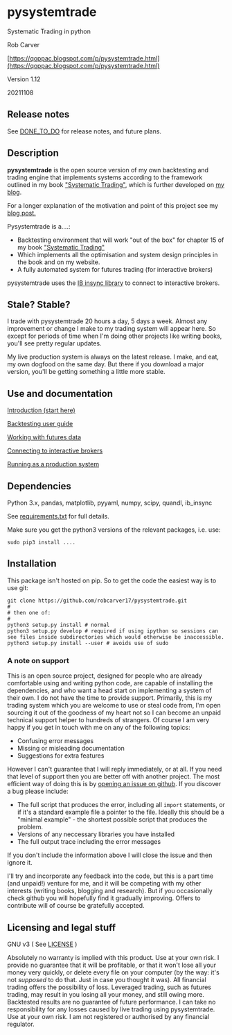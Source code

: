 # pysystemtrade

Systematic Trading in python

Rob Carver

[https://qoppac.blogspot.com/p/pysystemtrade.html](https://qoppac.blogspot.com/p/pysystemtrade.html)


Version 1.12
 

20211108



## Release notes

See [DONE_TO_DO](DONE_TO_DO.md) for release notes, and future plans.


## Description

**pysystemtrade** is the open source version of my own backtesting and trading engine that implements systems according to the framework outlined in my book ["Systematic Trading"](https://www.systematicmoney.org/systematic-trading), which is further developed on [my blog](https://qoppac.blogspot.com).

For a longer explanation of the motivation and point of this project see my [blog post.](https://qoppac.blogspot.com/2015/12/pysystemtrade.html)

Pysystemtrade is a....:
- Backtesting environment that will work "out of the box" for chapter 15 of my book ["Systematic Trading"](https://www.systematicmoney.org/systematic-trading)
- Which implements all the optimisation and system design principles in the book and on my website.
- A fully automated system for futures trading (for interactive brokers)

pysystemtrade uses the [IB insync library](https://ib-insync.readthedocs.io/api.html) to connect to interactive brokers.


## Stale? Stable?

I trade with pysystemtrade 20 hours a day, 5 days a week. Almost any improvement or change I make to my trading system will appear here. So except for periods of time when I'm doing other projects like writing books, you'll see pretty regular updates.

My live production system is always on the latest release. I make, and eat, my own dogfood on the same day. But there if you download a major version, you'll be getting something a little more stable.


## Use and documentation

[Introduction (start here)](docs/introduction.md)

[Backtesting user guide](docs/backtesting.md)

[Working with futures data](/docs/data.md)

[Connecting to interactive brokers](/docs/IB.md)

[Running as a production system](/docs/production.md)
 

## Dependencies

Python 3.x, pandas, matplotlib, pyyaml, numpy, scipy, quandl, ib_insync

See [requirements.txt](requirements.txt) for full details.

Make sure you get the python3 versions of the relevant packages, i.e. use:

```
sudo pip3 install ....
```

## Installation

This package isn't hosted on pip. So to get the code the easiest way is to use git:

```
git clone https://github.com/robcarver17/pysystemtrade.git
#
# then one of:
#
python3 setup.py install # normal
python3 setup.py develop # required if using ipython so sessions can see files inside subdirectories which would otherwise be inaccessible.
python3 setup.py install --user # avoids use of sudo
```



### A note on support

This is an open source project, designed for people who are already comfortable using and writing python code, are capable of installing the dependencies, and who want a head start on implementing a system of their own. I do not have the time to provide support. Primarily, this is my trading system which you are welcome to use or steal code from, I'm open sourcing it out of the goodness of my heart not so I can become an unpaid technical support helper to hundreds of strangers. Of course I am very happy if you get in touch with me on any of the following topics:

- Confusing error messages
- Missing or misleading documentation
- Suggestions for extra features
 
However I can't guarantee that I will reply immediately, or at all. If you need that level of support then you are better off with another project. The most efficient way of doing this is by [opening an issue on github](https://github.com/robcarver17/pysystemtrade/issues/new). If you discover a bug please include:

- The full script that produces the error, including all `import` statements, or if it's a standard example file a pointer to the file. Ideally this should be a "minimal example" - the shortest possible script that produces the problem.
- Versions of any neccessary libraries you have installed
- The full output trace including the error messages

If you don't include the information above I will close the issue and then ignore it.

I'll try and incorporate any feedback into the code, but this is a part time (and unpaid!) venture for me, and it will be competing with my other interests (writing books, blogging and research). But if you occasionally check github you will hopefully find it gradually improving. Offers to contribute will of course be gratefully accepted.


## Licensing and legal stuff

GNU v3
( See [LICENSE](LICENSE) )

Absolutely no warranty is implied with this product. Use at your own risk. I provide no guarantee that it will be profitable, or that it won't lose all your money very quickly, or delete every file on your computer (by the way: it's not *supposed* to do that. Just in case you thought it was). All financial trading offers the possibility of loss. Leveraged trading, such as futures trading, may result in you losing all your money, and still owing more. Backtested results are no guarantee of future performance. I can take no responsibility for any losses caused by live trading using pysystemtrade. Use at your own risk. I am not registered or authorised by any financial regulator. 


